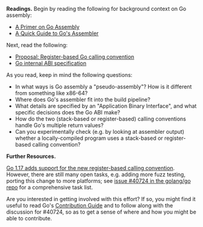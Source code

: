 **Readings.** Begin by reading the following for background context on Go assembly:

* [A Primer on Go Assembly](https://github.com/teh-cmc/go-internals/tree/master/chapter1_assembly_primer)
* [A Quick Guide to Go's Assembler](https://golang.org/doc/asm)

Next, read the following:

* [Proposal: Register-based Go calling convention](https://github.com/golang/proposal/blob/master/design/40724-register-calling.md)
* [Go internal ABI specification](https://go.googlesource.com/go/+/refs/heads/dev.regabi/src/cmd/compile/internal-abi.md)

As you read, keep in mind the following questions:

* In what ways is Go assembly a "pseudo-assembly"? How is it different from something like x86-64?
* Where does Go's assembler fit into the build pipeline?
* What details are specified by an "Application Binary Interface", and what specific decisions does the Go ABI make?
* How do the two (stack-based or register-based) calling conventions handle Go's multiple return values?
* Can you experimentally check (e.g. by looking at assembler output) whether a locally-compiled program uses a stack-based or register-based calling convention?

**Further Resources.**

[Go 1.17 adds support for the new register-based calling convention](https://golang.org/doc/go1.17#compiler). However, there are still many open tasks, e.g. adding more fuzz testing, porting this change to more platforms; see [issue #40724 in the golang/go repo](https://github.com/golang/go/issues/40724) for a comprehensive task list.

Are you interested in getting involved with this effort? If so, you might find it useful to read Go's [Contribution Guide](https://golang.org/doc/contribute) and to follow along with the discussion for #40724, so as to get a sense of where and how you might be able to contribute.

